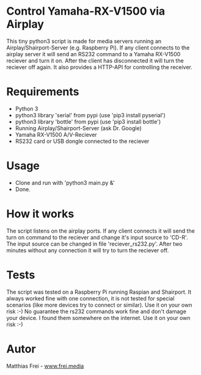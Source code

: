 # Control Yamaha-RX-V1500 via Airplay
This tiny python3 script is made for media servers running an Airplay/Shairport-Server (e.g. Raspberry Pi). 
If any client connects to the airplay server it will send an RS232 command to a Yamaha RX-V1500 reciever and turn it on. After the client has disconnected it will turn the reciever off again.
It also provides a HTTP-API for controlling the receiver.

# Requirements
- Python 3
- python3 library 'serial' from pypi (use 'pip3 install pyserial')
- python3 library 'bottle' from pypi (use 'pip3 install bottle')
- Running Airplay/Shairport-Server (ask Dr. Google)
- Yamaha RX-V1500 A/V-Reciever
- RS232 card or USB dongle connected to the reciever

# Usage
- Clone and run with 'python3 main.py &'
- Done.

# How it works
The script listens on the airplay ports. If any client connects it will send the turn on command to the reciever and change it's input source to 'CD-R'.
The input source can be changed in file 'reciever_rs232.py'.
After two minutes without any connection it will try to turn the reciever off.

# Tests
The script was tested on a Raspberry Pi running Raspian and Shairport. It always worked fine with one connection, it is not tested for special scenarios (like more devices try to connect or similar). Use it on your own risk :-)
No guarantee the rs232 commands work fine and don't damage your device. I found them somewhere on the internet. Use it on your own risk :-)

# Autor
Matthias Frei - www.frei.media





